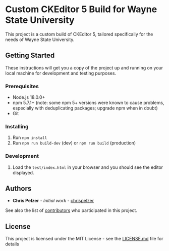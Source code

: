 # Custom CKEditor 5 Build for Wayne State University

This project is a custom build of CKEditor 5, tailored specifically for the needs of Wayne State University.

## Getting Started

These instructions will get you a copy of the project up and running on your local machine for development and testing purposes.

### Prerequisites

* Node.js 18.0.0+
* npm 5.7.1+ (note: some npm 5+ versions were known to cause problems, especially with deduplicating packages; upgrade npm when in doubt)
* Git

### Installing

1. Run `npm install`
2. Run `npm run build-dev` (dev) or `npm run build` (production)

### Development

1. Load the `test/index.html` in your browser and you should see the editor displayed.

## Authors

* **Chris Pelzer** - *Initial work* - [chrispelzer](https://github.com/chrispelzer)

See also the list of [contributors](https://github.com/waynestate/ckeditor5-wsu/contributors) who participated in this project.

## License

This project is licensed under the MIT License - see the [LICENSE.md](LICENSE.md) file for details